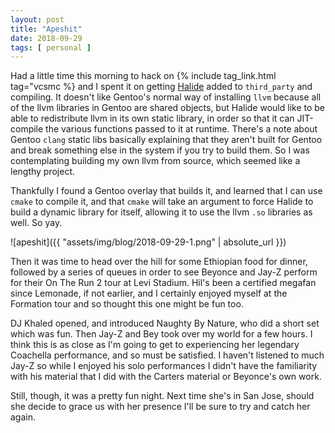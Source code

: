 ```yaml
---
layout: post
title: "Apeshit"
date: 2018-09-29
tags: [ personal ]
---
```


Had a little time this morning to hack on {% include tag_link.html tag="vcsmc %}
and I spent it on getting [Halide](http://halide-lang.org/) added to
`third_party` and compiling. It doesn't like Gentoo's normal way of installing
`llvm` because all of the llvm libraries in Gentoo are shared objects, but
Halide would like to be able to redistribute llvm in its own static library,
in order so that it can JIT-compile the various functions passed to it at
runtime. There's a note about Gentoo `clang` static libs basically explaining
that they aren't built for Gentoo and break something else in the system if
you try to build them. So I was contemplating building my own llvm from source,
which seemed like a lengthy project.

Thankfully I found a Gentoo overlay that builds it, and learned that I can use
`cmake` to compile it, and that `cmake` will take an argument to force Halide
to build a dynamic library for itself, allowing it to use the llvm `.so`
libraries as well. So yay.

![apeshit]({{ "assets/img/blog/2018-09-29-1.png" | absolute_url }})

Then it was time to head over the hill for some Ethiopian food for dinner,
followed by a series of queues in order to see Beyonce and Jay-Z perform
for their On The Run 2 tour at Levi Stadium. Hil's been a certified megafan
since Lemonade, if not earlier, and I certainly enjoyed myself at the Formation
tour and so thought this one might be fun too.

DJ Khaled opened, and introduced Naughty By Nature, who did a short set which
was fun. Then Jay-Z and Bey took over my world for a few hours. I think this
is as close as I'm going to get to experiencing her legendary Coachella
performance, and so must be satisfied. I haven't listened to much Jay-Z so
while I enjoyed his solo performances I didn't have the familiarity with his
material that I did with the Carters material or Beyonce's own work.

Still, though, it was a pretty fun night. Next time she's in San Jose, should
she decide to grace us with her presence I'll be sure to try and catch her again.
